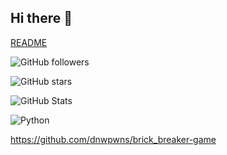 ## Hi there 👋

<!--
**dnwpwns/dnwpwns** is a ✨ _special_ ✨ repository because its `README.md` (this file) appears on your GitHub profile.

Here are some ideas to get you started:

- 🔭 I’m currently working on ...
- 🌱 I’m currently learning ...
- 👯 I’m looking to collaborate on ...
- 🤔 I’m looking for help with ...
- 💬 Ask me about ...
- 📫 How to reach me: ...
- 😄 Pronouns: ...
- ⚡ Fun fact: ...
-->

[README](https://github.com/dnwpwns/2025_PHwal)

<!--팔로워 뱃지-->
![GitHub followers](https://img.shields.io/github/followers/dnwpwns?style=social)

<!--스타 뱃지-->
![GitHub stars](https://img.shields.io/github/stars/dnwpwns?style=social)

<!--사용자 통계-->
![GitHub Stats](https://github-readme-stats.vercel.app/api?username=dnwpwns&show_icons=true&theme=radical)

<!--파이썬-->
![Python](https://img.shields.io/badge/Python-3776AB?style=for-the-badge&logo=python&logoColor=white)

<!--벽돌깨기 게임-->
https://github.com/dnwpwns/brick_breaker-game

